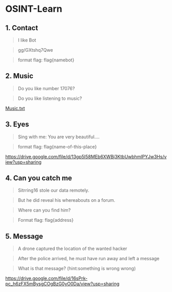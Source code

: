 # OSINT-Learn

## 1. Contact
> I like Bot

>  gg/GXtshq7Qwe

> format flag: flag{namebot} 

## 2. Music
> Do you like number 17076?

> Do you like listening to music?

[Music.txt](https://github.com/Stirring16/OSINT-Learn/files/7293248/Music.txt)


## 3. Eyes
> Sing with me: You are very beautiful....

> format flag: flag{name-of-this-place}

https://drive.google.com/file/d/13gp5I58MEb6XWBj3KtbUwbhmlPYJw3Hs/view?usp=sharing

## 4. Can you catch me

> Sitrring16 stole our data remotely.

> But he did reveal his whereabouts on a forum.

> Where can you find him?

> Format flag: flag{address}


## 5. Message

> A drone captured the location of the wanted hacker

> After the police arrived, he must have run away and left a message

> What is that message? (hint:something is wrong wrong)

https://drive.google.com/file/d/16sPrk-pc_h6zFX5mBysgCOgBzG0yO0Da/view?usp=sharing

